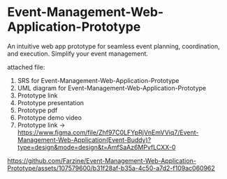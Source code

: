 # Event-Management-Web-Application-Prototype
An intuitive web app prototype for seamless event planning, coordination, and execution. Simplify your event management.

attached file:
1. SRS for Event-Management-Web-Application-Prototype
2. UML diagram for Event-Management-Web-Application-Prototype
3. Prototype link
4. Prototype presentation
5. Prototype pdf
6. Prototype demo video
7. Prototype link -> https://www.figma.com/file/Zhf97C0LFYpRjVnEmVViq7/Event-Management-Web-Application(Event-Buddy)?type=design&mode=design&t=AmfSaAz6MPvfLCXX-0

https://github.com/Farzine/Event-Management-Web-Application-Prototype/assets/107579600/b31f28af-b35a-4c50-a7d2-f109ac060962

